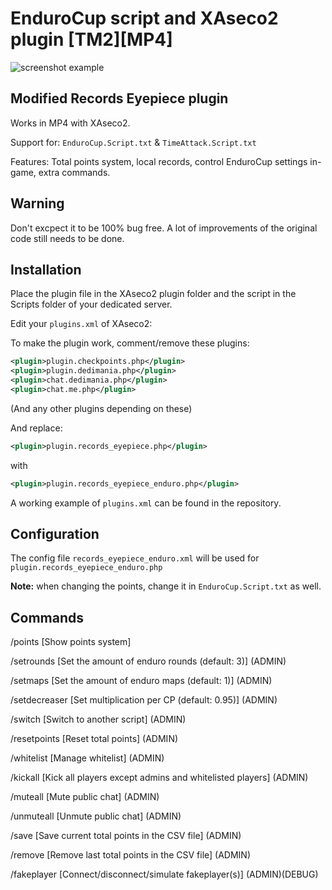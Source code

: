 # EnduroCup script and XAseco2 plugin [TM2][MP4]

![screenshot example](https://drive.google.com/uc?export=view&id=0B-t0hZwYZIWSVGpTc1B0QjNkdU0)

## Modified Records Eyepiece plugin

Works in MP4 with XAseco2.

Support for: `EnduroCup.Script.txt` & `TimeAttack.Script.txt`

Features: Total points system, local records, control EnduroCup settings in-game, extra commands.

## Warning

Don't excpect it to be 100% bug free. A lot of improvements of the original code still needs to be done.

## Installation

Place the plugin file in the XAseco2 plugin folder and the script in the Scripts folder of your dedicated server.

Edit your `plugins.xml` of XAseco2:

To make the plugin work, comment/remove these plugins:

```xml
<plugin>plugin.checkpoints.php</plugin>
<plugin>plugin.dedimania.php</plugin>
<plugin>chat.dedimania.php</plugin>
<plugin>chat.me.php</plugin>
```

(And any other plugins depending on these)

And replace:

```xml
<plugin>plugin.records_eyepiece.php</plugin>
```

with

```xml
<plugin>plugin.records_eyepiece_enduro.php</plugin>
```

A working example of `plugins.xml` can be found in the repository.

## Configuration

The config file `records_eyepiece_enduro.xml` will be used for `plugin.records_eyepiece_enduro.php`

**Note:** when changing the points, change it in `EnduroCup.Script.txt` as well.

## Commands

/points [Show points system]

/setrounds [Set the amount of enduro rounds (default: 3)] (ADMIN)

/setmaps [Set the amount of enduro maps (default: 1)] (ADMIN)

/setdecreaser [Set multiplication per CP (default: 0.95)] (ADMIN)

/switch [Switch to another script] (ADMIN)

/resetpoints [Reset total points] (ADMIN)

/whitelist [Manage whitelist] (ADMIN)

/kickall [Kick all players except admins and whitelisted players] (ADMIN)

/muteall [Mute public chat] (ADMIN)

/unmuteall [Unmute public chat] (ADMIN)

/save [Save current total points in the CSV file] (ADMIN)

/remove [Remove last total points in the CSV file] (ADMIN)

/fakeplayer [Connect/disconnect/simulate fakeplayer(s)] (ADMIN)(DEBUG)
